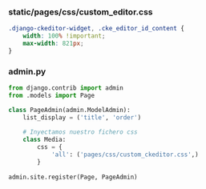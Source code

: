 ### static/pages/css/custom_editor.css

```css
.django-ckeditor-widget, .cke_editor_id_content {
    width: 100% !important;
    max-width: 821px;
}
```

### admin.py

```python
from django.contrib import admin
from .models import Page

class PageAdmin(admin.ModelAdmin):
    list_display = ('title', 'order')
    
    # Inyectamos nuestro fichero css
    class Media:
        css = {
            'all': ('pages/css/custom_ckeditor.css',)
        }
        
admin.site.register(Page, PageAdmin)
```